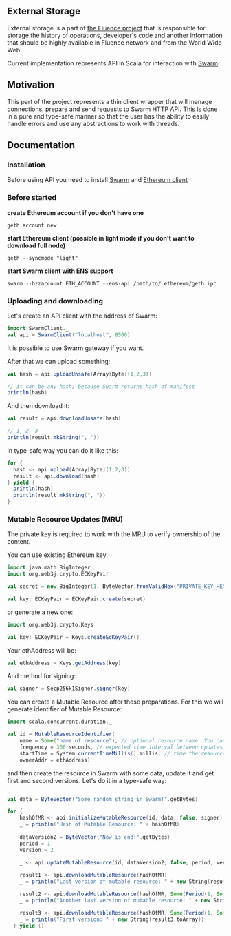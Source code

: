 ## External Storage

External storage is a part of [the Fluence project](https://github.com/fluencelabs/fluence) 
that is responsible for storage the history of operations, developer's code and another information 
that should be highly available in Fluence network and from the World Wide Web.

Current implementation represents API in Scala for interaction with [Swarm](https://swarm-guide.readthedocs.io/en/latest/introduction.html).

## Motivation

This part of the project represents a thin client wrapper that will manage connections, prepare and send requests to Swarm HTTP API.
This is done in a pure and type-safe manner so that the user has the ability to easily handle errors and use any abstractions to work with threads.

## Documentation

### Installation

Before using API you need to install [Swarm](https://swarm-guide.readthedocs.io/en/latest/installation.html) and [Ethereum client](https://ethereum.github.io/go-ethereum/install/)

### Before started


**create Ethereum account if you don't have one** 

```geth account new```

**start Ethereum client (possible in light mode if you don't want to download full node)**

```text
geth --syncmode "light"
```

**start Swarm client with ENS support**
```text
swarm --bzzaccount ETH_ACCOUNT --ens-api /path/to/.ethereum/geth.ipc
```

### Uploading and downloading

Let's create an API client with the address of Swarm:
```scala
import SwarmClient._
val api = SwarmClient("localhost", 8500)
```
It is possible to use Swarm gateway if you want.

After that we can upload something:

```scala
val hash = api.uploadUnsafe(Array[Byte](1,2,3))

// it can be any hash, because Swarm returns hash of manifest
println(hash)

```
And then download it:
```scala
val result = api.downloadUnsafe(hash)

// 1, 2, 3
println(result.mkString(", "))
```

In type-safe way you can do it like this:

```scala
for {
  hash <- api.upload(Array[Byte](1,2,3))
  result <- api.download(hash)
} yield {
  println(hash)
  println(result.mkString(", "))
}
```

### Mutable Resource Updates (MRU)

The private key is required to work with the MRU to verify ownership of the content.

You can use existing Ethereum key:

```scala
import java.math.BigInteger
import org.web3j.crypto.ECKeyPair

val secret = new BigInteger(1, ByteVector.fromValidHex("PRIVATE_KEY_HEX").toArray)

val key: ECKeyPair = ECKeyPair.create(secret) 
``` 

or generate a new one:

```scala
import org.web3j.crypto.Keys

val key: ECKeyPair = Keys.createEcKeyPair()
```

Your ethAddress will be:

```scala
val ethAddress = Keys.getAddress(key)
```

And method for signing:
```scala
val signer = Secp256k1Signer.signer(key)
```

You can create a Mutable Resource after those preparations. For this we will generate identifier of Mutable Resource:
```scala
import scala.concurrent.duration._

val id = MutableResourceIdentifier(
    name = Some("name of resource"), // optional resource name. You can use any name
    frequency = 300 seconds, // expected time interval between updates, in seconds
    startTime = System.currentTimeMillis() millis, // time the resource is valid from, in Unix time (seconds)
    ownerAddr = ethAddress)
```

and then create the resource in Swarm with some data, update it and get first and second versions. 
Let's do it in a type-safe way: 
```scala

val data = ByteVector("Some random string in Swarm!".getBytes)

for {
    hashOfMR <- api.initializeMutableResource(id, data, false, signer)
    _ = println("Hash of Mutable Resource: " + hashOfMR)
    
    dataVersion2 = ByteVector("Now is end!".getBytes)
    period = 1
    version = 2
    
    _ <- api.updateMutableResource(id, dataVersion2, false, period, version, signer)

    result1 <- api.downloadMutableResource(hashOfMR)
    _ = println("Last version of mutable resource: " + new String(result1.toArray))

    result2 <- api.downloadMutableResource(hashOfMR, Some(Period(1, Some(2))))
    _ = println("Another last version of mutable resource: " + new String(result1.toArray))

    result3 <- api.downloadMutableResource(hashOfMR, Some(Period(1, Some(1))))
    _ = println("First version: " + new String(result3.toArray))
  } yield ()
```